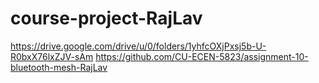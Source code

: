 
# course-project-RajLav
https://drive.google.com/drive/u/0/folders/1yhfcOXjPxsj5b-U-R0bxX76lxZJV-sAm
https://github.com/CU-ECEN-5823/assignment-10-bluetooth-mesh-RajLav
